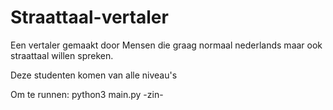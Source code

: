 # Straattaal-vertaler


Een vertaler gemaakt door Mensen die graag normaal nederlands maar ook straattaal willen spreken.

Deze studenten komen van alle niveau's


Om te runnen: python3 main.py -zin-
